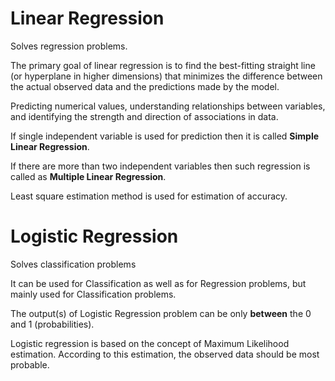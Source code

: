# Linear Regression

Solves regression problems.

The primary goal of linear regression is to find the best-fitting straight line (or hyperplane in higher dimensions) that minimizes the difference between the actual observed data and the predictions made by the model.

Predicting numerical values, understanding relationships between variables, and identifying the strength and direction of associations in data.

If single independent variable is used for prediction then it is called **Simple Linear Regression**.

If there are more than two independent variables then such regression is called as **Multiple Linear Regression**.

Least square estimation method is used for estimation of accuracy.

# Logistic Regression

Solves classification problems

It can be used for Classification as well as for Regression problems, but mainly used for Classification problems.

The output(s) of Logistic Regression problem can be only **between** the 0 and 1 (probabilities).

Logistic regression is based on the concept of Maximum Likelihood estimation. According to this estimation, the observed data should be most probable.
